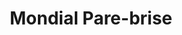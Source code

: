 ---
title: "Mondial Pare-brise"
url: /fleury-les-aubrais/mondial-pare-brise/
shop: réparation de voitures
---